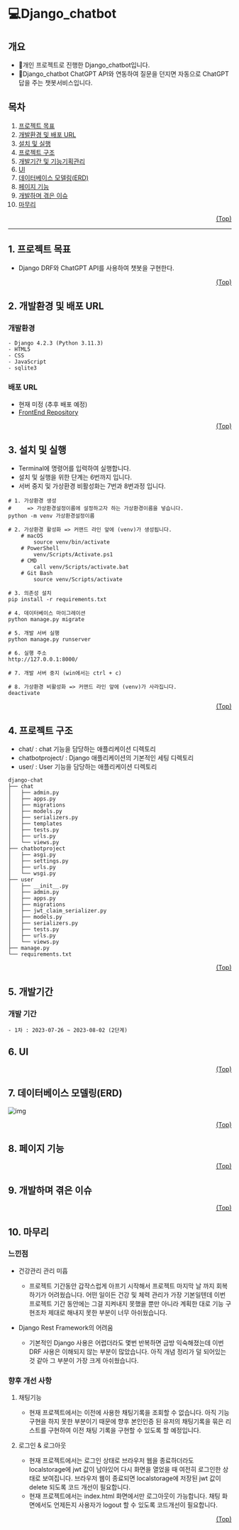 # <span id="top">:computer:Django_chatbot</span>

## 개요
- :minidisc:개인 프로젝트로 진행한 Django_chatbot입니다.
- :space_invader:Django_chatbot ChatGPT API와 연동하여 질문을 던지면 자동으로 ChatGPT 답을 주는 챗봇서비스입니다.

## 목차
<ol>
    <li><a href="#goal">프로젝트 목표</a></li>
    <li><a href="#dev">개발환경 및 배포 URL</a></li>
    <li><a href="#ins">설치 및 실행</a></li>
    <li><a href="#tree">프로젝트 구조</a></li>
    <li><a href="#task">개발기간 및 기능기획관리</a></li>
    <li><a href="#ui">UI</a></li>
    <li><a href="#erd">데이터베이스 모델링(ERD)</a></li>
    <li><a href="#pages">페이지 기능</a></li>
    <li><a href="#issues">개발하며 겪은 이슈</a></li>
    <li><a href="#realization">마무리</a></li>
</ol>
<p align="right"><a href="#top">(Top)</a></p>

<hr>

## <span id="goal">1. 프로젝트 목표</span>
- Django DRF와 ChatGPT API를 사용하여 챗봇을 구현한다.

<p align="right"><a href="#top">(Top)</a></p>

## <span id="dev">2. 개발환경 및 배포 URL</span>
 ### 개발환경
    - Django 4.2.3 (Python 3.11.3)
    - HTML5
    - CSS
    - JavaScript
    - sqlite3

 ### 배포 URL
- 현재 미정 (추후 배포 예정)
- [FrontEnd Repository](https://github.com/simseulnyang/Django_chatbot_F) 
<p align="right"><a href="#top">(Top)</a></p>

## <span id="ins">3. 설치 및 실행</span>
- Terminal에 명령어를 입력하여 실행합니다.
- 설치 및 실행을 위한 단계는 6번까지 입니다.
- 서버 중지 및 가상환경 비활성화는 7번과 8번과정 입니다.
```
# 1. 가상환경 생성 
#     => 가상환경설정이름에 설정하고자 하는 가상환경이름을 넣습니다.
python -m venv 가상환경설정이름

# 2. 가상환경 활성화 => 커맨드 라인 앞에 (venv)가 생성됩니다.
    # macOS
        source venv/bin/activate
    # PowerShell
        venv/Scripts/Activate.ps1
    # CMD
        call venv/Scripts/activate.bat
    # Git Bash
        source venv/Scripts/activate

# 3. 의존성 설치
pip install -r requirements.txt

# 4. 데이터베이스 마이그레이션
python manage.py migrate

# 5. 개발 서버 실행
python manage.py runserver

# 6. 실행 주소
http://127.0.0.1:8000/

# 7. 개발 서버 중지 (win에서는 ctrl + c)

# 8. 가상환경 비활성화 => 커맨드 라인 앞에 (venv)가 사라집니다.
deactivate
```
<p align="right"><a href="#top">(Top)</a></p>

## <span id="tree">4. 프로젝트 구조</span>
- chat/ : chat 기능을 담당하는 애플리케이션 디렉토리
- chatbotproject/ : Django 애플리케이션의 기본적인 세팅 디렉토리
- user/ : User 기능을 담당하는 애플리케이션 디렉토리

```
django-chat
├── chat
│   ├── admin.py
│   ├── apps.py
│   ├── migrations
│   ├── models.py
│   ├── serializers.py
│   ├── templates
│   ├── tests.py
│   ├── urls.py
│   └── views.py
├── chatbotproject
│   ├── asgi.py
│   ├── settings.py
│   ├── urls.py
│   └── wsgi.py
├── user
│   ├── __init__.py
│   ├── admin.py
│   ├── apps.py
│   ├── migrations
│   ├── jwt_claim_serializer.py
│   ├── models.py
│   ├── serializers.py
│   ├── tests.py
│   ├── urls.py
│   └── views.py
├── manage.py
└── requirements.txt

```
<p align="right"><a href="#top">(Top)</a></p>

## <span id="task">5. 개발기간 </span>
 ### 개발 기간
    - 1차 : 2023-07-26 ~ 2023-08-02 (2단계)

## <span id="ui">6. UI</span>
<p align="right"><a href="#top">(Top)</a></p>

## <span id="erd">7. 데이터베이스 모델링(ERD)</span>
![img](README/Django_chat_ERD.png)
<p align="right"><a href="#top">(Top)</a></p>

## <span id="pages">8. 페이지 기능</span>

<p align="right"><a href="#top">(Top)</a></p>

## <span id="issues">9. 개발하며 겪은 이슈</span>
<p align="right"><a href="#top">(Top)</a></p>


## <span id="realization">10. 마무리 </span>
 ### 느낀점
 - 건강관리 관리 미흡
    - 프로젝트 기간동안 갑작스럽게 아프기 시작해서 프로젝트 마지막 날 까지 회복하기가 어려웠습니다. 어떤 일이든 건강 및 체력 관리가 가장 기본일텐데 이번 프로젝트 기간 동안에는 그걸 지켜내지 못했을 뿐만 아니라 계획한 대로 기능 구현조차 제대로 해내지 못한 부분이 너무 아쉬웠습니다.
 
 - Django Rest Framework의 어려움
    - 기본적인 Django 사용은 어렵더라도 몇번 반복하면 금방 익숙해졌는데 이번 DRF 사용은 이해되지 않는 부분이 많았습니다. 아직 개념 정리가 덜 되어있는 것 같아 그 부분이 가장 크게 아쉬웠습니다.

 ### 향후 개선 사항
 1. 채팅기능
    - 현재 프로젝트에서는 이전에 사용한 채팅기록을 조회할 수 없습니다. 아직 기능 구현을 하지 못한 부분이기 때문에 향후 본인인증 된 유저의 채팅기록을 묶은 리스트를 구현하여 이전 채팅 기록을 구현할 수 있도록 할 예정입니다.

 2. 로그인 & 로그아웃
    - 현재 프로젝트에서는 로그인 상태로 브라우저 웹을 종료하더라도 localstorage에 jwt 값이 남아있어 다시 화면을 열었을 때 여전히 로그인한 상태로 보여집니다. 브라우저 웹이 종료되면 localstorage에 저장된 jwt 값이 delete 되도록 코드 개선이 필요합니다.
    - 현재 프로젝트에서는 index.html 화면에서만 로그아웃이 가능합니다. 채팅 화면에서도 언제든지 사용자가 logout 할 수 있도록 코드개선이 필요합니다.

<p align="right"><a href="#top">(Top)</a></p>
